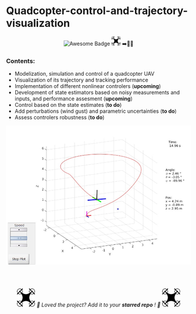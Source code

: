 
# Quadcopter-control-and-trajectory-visualization



<div align="center">
<img src="https://cdn.rawgit.com/sindresorhus/awesome/d7305f38d29fed78fa85652e3a63e154dd8e8829/media/badge.svg" alt="Awesome Badge"/>
<img src="pictures/uav3.png" width="25" height="25" alt="UAV"/>
➡️🚩✅
<!-- <a href="https://twitter.com/abhisheknaiidu" ><img src="https://img.shields.io/twitter/follow/abhisheknaiidu.svg?style=social" /> </a> -->
<br>


<!--<a href="https://github.com/abhisheknaiidu/awesome-github-profile-readme/blob/master/LICENSE"><img src="https://img.shields.io/github/license/abhisheknaiidu/awesome-github-profile-readme?color=2b9348" alt="License Badge"/></a> -->


</div>



### Contents:
- Modelization, simulation and control of a quadcopter UAV
- Visualization of its trajectory and tracking performance 
- Implementation of different nonlinear controlers (**upcoming**)
- Development of state estimators based on noisy measurements and inputs, and performance assesment (**upcoming**)
- Control based on the state estimates (**to do**)
- Add perturbations (wind gust) and parametric uncertainties (**to do**)
- Assess controlers robustness (**to do**)


<img alt="Illustration" src="pictures/quadcopter_traj_anime.jpg"> </img>


<!-- <i>List of functions</i>  -->



<div align="center">
<br> 
<br> 

<img src="pictures/uav3.png" width="50" height="50" alt="UAV"/> <i> 🌟 Loved the project? Add it to your **starred repo** ! 🌟 </i> <img src="pictures/uav3.png" width="50" height="50" alt="UAV"/>
</div>
